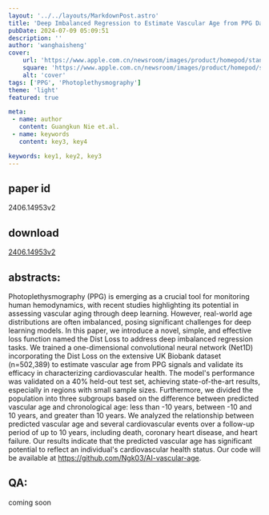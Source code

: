 ```yaml
---
layout: '../../layouts/MarkdownPost.astro'
title: 'Deep Imbalanced Regression to Estimate Vascular Age from PPG Data: a Novel Digital Biomarker for Cardiovascular Health'
pubDate: 2024-07-09 05:09:51
description: ''
author: 'wanghaisheng'
cover:
    url: 'https://www.apple.com.cn/newsroom/images/product/homepod/standard/Apple-HomePod-hero-230118_big.jpg.large_2x.jpg'
    square: 'https://www.apple.com.cn/newsroom/images/product/homepod/standard/Apple-HomePod-hero-230118_big.jpg.large_2x.jpg'
    alt: 'cover'
tags: ['PPG', 'Photoplethysmography'] 
theme: 'light'
featured: true

meta:
 - name: author
   content: Guangkun Nie et.al.
 - name: keywords
   content: key3, key4

keywords: key1, key2, key3
---
```


## paper id
2406.14953v2
## download
[2406.14953v2](http://arxiv.org/abs/2406.14953v2)
## abstracts:
Photoplethysmography (PPG) is emerging as a crucial tool for monitoring human hemodynamics, with recent studies highlighting its potential in assessing vascular aging through deep learning. However, real-world age distributions are often imbalanced, posing significant challenges for deep learning models. In this paper, we introduce a novel, simple, and effective loss function named the Dist Loss to address deep imbalanced regression tasks. We trained a one-dimensional convolutional neural network (Net1D) incorporating the Dist Loss on the extensive UK Biobank dataset (n=502,389) to estimate vascular age from PPG signals and validate its efficacy in characterizing cardiovascular health. The model's performance was validated on a 40% held-out test set, achieving state-of-the-art results, especially in regions with small sample sizes. Furthermore, we divided the population into three subgroups based on the difference between predicted vascular age and chronological age: less than -10 years, between -10 and 10 years, and greater than 10 years. We analyzed the relationship between predicted vascular age and several cardiovascular events over a follow-up period of up to 10 years, including death, coronary heart disease, and heart failure. Our results indicate that the predicted vascular age has significant potential to reflect an individual's cardiovascular health status. Our code will be available at https://github.com/Ngk03/AI-vascular-age.
## QA:
coming soon

